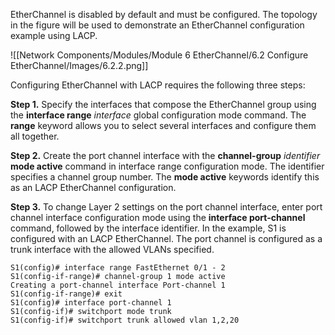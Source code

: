 EtherChannel is disabled by default and must be configured. The topology in the figure will be used to demonstrate an EtherChannel configuration example using LACP.

![[Network Components/Modules/Module 6 EtherChannel/6.2 Configure EtherChannel/Images/6.2.2.png]]

Configuring EtherChannel with LACP requires the following three steps:

**Step 1.** Specify the interfaces that compose the EtherChannel group using the **interface range** _interface_ global configuration mode command. The **range** keyword allows you to select several interfaces and configure them all together.

**Step 2.** Create the port channel interface with the **channel-group** _identifier_ **mode active** command in interface range configuration mode. The identifier specifies a channel group number. The **mode active** keywords identify this as an LACP EtherChannel configuration.

**Step 3.** To change Layer 2 settings on the port channel interface, enter port channel interface configuration mode using the **interface port-channel** command, followed by the interface identifier. In the example, S1 is configured with an LACP EtherChannel. The port channel is configured as a trunk interface with the allowed VLANs specified.

```
S1(config)# interface range FastEthernet 0/1 - 2
S1(config-if-range)# channel-group 1 mode active
Creating a port-channel interface Port-channel 1
S1(config-if-range)# exit
S1(config)# interface port-channel 1
S1(config-if)# switchport mode trunk
S1(config-if)# switchport trunk allowed vlan 1,2,20
```
